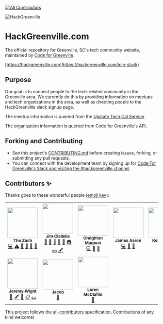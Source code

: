 
<!-- ALL-CONTRIBUTORS-BADGE:START - Do not remove or modify this section -->
[![All Contributors](https://img.shields.io/badge/all_contributors-10-orange.svg?style=flat-square)](#contributors-)
<!-- ALL-CONTRIBUTORS-BADGE:END -->
  
![HackGreenville](https://stage.hackgreenville.com/img/logo-v2.png)  
  
# HackGreenville.com

The official repository for Greenville, SC's tech community website, maintained by [Code for Greenville](https://github.com/codeforgreenville).    
    
[https://hackgreenville.com](https://hackgreenville.com/join-slack)
    
## Purpose 

Our goal is to connect people to the tech-related community in the Greenville area. We currently do this by providing information on meetups and tech organizations in the area, as well as directing people to the HackGreenville slack signup page.    
    
The meetup information is queried from the [Upstate Tech Cal Service](https://github.com/codeforgreenville/upstate_tech_cal_service).    
    
The organization information is queried from Code for Greenville's [API](https://github.com/codeforgreenville/OpenData/issues/17).

## Forking and Contributing

* See this project's [CONTRIBUTING.md](CONTRIBUTING.md) before creating issues, forking, or submitting any pull requests.
* You can connect with the development team by signing up for [Code For Greenville's Slack and visiting the #hackgreenville channel](https://codeforgreenville.org/)

## Contributors ✨

Thanks goes to these wonderful people ([emoji key](https://allcontributors.org/docs/en/emoji-key)):

<!-- ALL-CONTRIBUTORS-LIST:START - Do not remove or modify this section -->
<!-- prettier-ignore-start -->
<!-- markdownlint-disable -->
<table>
  <tr>
    <td align="center"><a href="http://www.turtlebytes.com, https://storagetreasures.com/"><img src="https://avatars0.githubusercontent.com/u/4049321?v=4" width="100px;" alt=""/><br /><sub><b>The Zach</b></sub></a><br /><a href="https://github.com/codeforgreenville/hackgreenville-com/commits?author=zach2825" title="Code">💻</a> <a href="https://github.com/codeforgreenville/hackgreenville-com/commits?author=zach2825" title="Tests">⚠️</a> <a href="https://github.com/codeforgreenville/hackgreenville-com/pulls?q=is%3Apr+reviewed-by%3Azach2825" title="Reviewed Pull Requests">👀</a> <a href="#ideas-zach2825" title="Ideas, Planning, & Feedback">🤔</a> <a href="#design-zach2825" title="Design">🎨</a> <a href="#question-zach2825" title="Answering Questions">💬</a></td>
    <td align="center"><a href="https://github.com/allella"><img src="https://avatars0.githubusercontent.com/u/1777776?v=4" width="100px;" alt=""/><br /><sub><b>Jim Ciallella</b></sub></a><br /><a href="#maintenance-allella" title="Maintenance">🚧</a> <a href="https://github.com/codeforgreenville/hackgreenville-com/pulls?q=is%3Apr+reviewed-by%3Aallella" title="Reviewed Pull Requests">👀</a> <a href="#question-allella" title="Answering Questions">💬</a> <a href="#ideas-allella" title="Ideas, Planning, & Feedback">🤔</a> <a href="https://github.com/codeforgreenville/hackgreenville-com/commits?author=allella" title="Documentation">📖</a> <a href="#infra-allella" title="Infrastructure (Hosting, Build-Tools, etc)">🚇</a> <a href="#financial-allella" title="Financial">💵</a> <a href="#content-allella" title="Content">🖋</a></td>
    <td align="center"><a href="https://github.com/magoun"><img src="https://avatars1.githubusercontent.com/u/6494252?v=4" width="100px;" alt=""/><br /><sub><b>Creighton Magoun</b></sub></a><br /><a href="https://github.com/codeforgreenville/hackgreenville-com/commits?author=magoun" title="Code">💻</a> <a href="https://github.com/codeforgreenville/hackgreenville-com/issues?q=author%3Amagoun" title="Bug reports">🐛</a> <a href="#ideas-magoun" title="Ideas, Planning, & Feedback">🤔</a></td>
    <td align="center"><a href="https://github.com/Jaaron0606"><img src="https://avatars1.githubusercontent.com/u/18074750?v=4" width="100px;" alt=""/><br /><sub><b>James Aaron</b></sub></a><br /><a href="https://github.com/codeforgreenville/hackgreenville-com/commits?author=Jaaron0606" title="Code">💻</a> <a href="https://github.com/codeforgreenville/hackgreenville-com/issues?q=author%3AJaaron0606" title="Bug reports">🐛</a> <a href="#ideas-Jaaron0606" title="Ideas, Planning, & Feedback">🤔</a></td>
    <td align="center"><a href="https://github.com/kevindees"><img src="https://avatars1.githubusercontent.com/u/348368?v=4" width="100px;" alt=""/><br /><sub><b>Kevin Dees</b></sub></a><br /><a href="https://github.com/codeforgreenville/hackgreenville-com/commits?author=kevindees" title="Code">💻</a> <a href="https://github.com/codeforgreenville/hackgreenville-com/issues?q=author%3Akevindees" title="Bug reports">🐛</a></td>
    <td align="center"><a href="https://github.com/JSn1nj4"><img src="https://avatars1.githubusercontent.com/u/5084820?v=4" width="100px;" alt=""/><br /><sub><b>Elliot Derhay</b></sub></a><br /><a href="https://github.com/codeforgreenville/hackgreenville-com/commits?author=JSn1nj4 " title="Code">💻</a> <a href="https://github.com/codeforgreenville/hackgreenville-com/issues?q=author%3AJSn1nj4 " title="Bug reports">🐛</a> <a href="#ideas-JSn1nj4 " title="Ideas, Planning, & Feedback">🤔</a></td>
    <td align="center"><a href="http://twitter.com/fancybike"><img src="https://avatars0.githubusercontent.com/u/4888730?v=4" width="100px;" alt=""/><br /><sub><b>Pamela</b></sub></a><br /><a href="https://github.com/codeforgreenville/hackgreenville-com/commits?author=pamelawoodbrowne" title="Documentation">📖</a> <a href="#content-pamelawoodbrowne" title="Content">🖋</a> <a href="#ideas-pamelawoodbrowne" title="Ideas, Planning, & Feedback">🤔</a> <a href="#eventOrganizing-pamelawoodbrowne" title="Event Organizing">📋</a></td>
  </tr>
  <tr>
    <td align="center"><a href="http://linktr.ee/jeremywight"><img src="https://avatars1.githubusercontent.com/u/8245600?v=4" width="100px;" alt=""/><br /><sub><b>Jeremy Wight</b></sub></a><br /><a href="https://github.com/codeforgreenville/hackgreenville-com/commits?author=jeremywight" title="Documentation">📖</a> <a href="#content-jeremywight" title="Content">🖋</a> <a href="#ideas-jeremywight" title="Ideas, Planning, & Feedback">🤔</a> <a href="#eventOrganizing-jeremywight" title="Event Organizing">📋</a> <a href="#financial-jeremywight" title="Financial">💵</a></td>
    <td align="center"><a href="https://github.com/jadelbe418"><img src="https://avatars1.githubusercontent.com/u/5350758?v=4" width="100px;" alt=""/><br /><sub><b>Jacob</b></sub></a><br /><a href="https://github.com/codeforgreenville/hackgreenville-com/commits?author=jadelbe418" title="Documentation">📖</a></td>
    <td align="center"><a href="https://github.com/Mozillex"><img src="https://avatars2.githubusercontent.com/u/25697042?v=4" width="100px;" alt=""/><br /><sub><b>Loren McClaflin</b></sub></a><br /><a href="https://github.com/codeforgreenville/hackgreenville-com/issues?q=author%3AMozillex" title="Bug reports">🐛</a></td>
  </tr>
</table>

<!-- markdownlint-enable -->
<!-- prettier-ignore-end -->
<!-- ALL-CONTRIBUTORS-LIST:END -->

This project follows the [all-contributors](https://github.com/all-contributors/all-contributors) specification. Contributions of any kind welcome!
